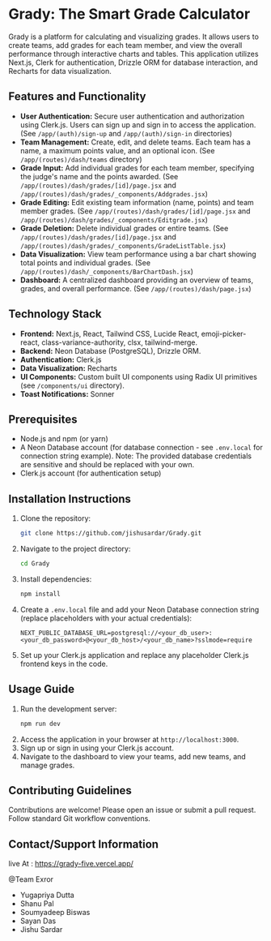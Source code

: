 # Grady: The Smart Grade Calculator

Grady is a platform for calculating and visualizing grades.  It allows users to create teams, add grades for each team member, and view the overall performance through interactive charts and tables.  This application utilizes Next.js, Clerk for authentication, Drizzle ORM for database interaction, and Recharts for data visualization.

## Features and Functionality

* **User Authentication:** Secure user authentication and authorization using Clerk.js.  Users can sign up and sign in to access the application. (See `/app/(auth)/sign-up` and `/app/(auth)/sign-in` directories)
* **Team Management:** Create, edit, and delete teams.  Each team has a name, a maximum points value, and an optional icon. (See `/app/(routes)/dash/teams` directory)
* **Grade Input:** Add individual grades for each team member, specifying the judge's name and the points awarded. (See `/app/(routes)/dash/grades/[id]/page.jsx` and `/app/(routes)/dash/grades/_components/Addgrades.jsx`)
* **Grade Editing:** Edit existing team information (name, points) and team member grades.  (See `/app/(routes)/dash/grades/[id]/page.jsx` and `/app/(routes)/dash/grades/_components/Editgrade.jsx`)
* **Grade Deletion:** Delete individual grades or entire teams. (See `/app/(routes)/dash/grades/[id]/page.jsx` and `/app/(routes)/dash/grades/_components/GradeListTable.jsx`)
* **Data Visualization:** View team performance using a bar chart showing total points and individual grades. (See `/app/(routes)/dash/_components/BarChartDash.jsx`)
* **Dashboard:** A centralized dashboard providing an overview of teams, grades, and overall performance. (See `/app/(routes)/dash/page.jsx`)


## Technology Stack

* **Frontend:** Next.js, React, Tailwind CSS, Lucide React, emoji-picker-react, class-variance-authority, clsx, tailwind-merge.
* **Backend:** Neon Database (PostgreSQL), Drizzle ORM.
* **Authentication:** Clerk.js
* **Data Visualization:** Recharts
* **UI Components:**  Custom built UI components using Radix UI primitives (see `/components/ui` directory).
* **Toast Notifications:** Sonner


## Prerequisites

* Node.js and npm (or yarn)
* A Neon Database account (for database connection - see `.env.local` for connection string example).  Note:  The provided database credentials are sensitive and should be replaced with your own.
* Clerk.js account (for authentication setup)


## Installation Instructions

1. Clone the repository:
   ```bash
   git clone https://github.com/jishusardar/Grady.git
   ```
2. Navigate to the project directory:
   ```bash
   cd Grady
   ```
3. Install dependencies:
   ```bash
   npm install
   ```
4. Create a `.env.local` file and add your Neon Database connection string (replace placeholders with your actual credentials):
   ```
   NEXT_PUBLIC_DATABASE_URL=postgresql://<your_db_user>:<your_db_password>@<your_db_host>/<your_db_name>?sslmode=require
   ```
5. Set up your Clerk.js application and replace any placeholder Clerk.js frontend keys in the code.

## Usage Guide

1. Run the development server:
   ```bash
   npm run dev
   ```
2. Access the application in your browser at `http://localhost:3000`.
3. Sign up or sign in using your Clerk.js account.
4. Navigate to the dashboard to view your teams, add new teams, and manage grades.



## Contributing Guidelines

Contributions are welcome! Please open an issue or submit a pull request.  Follow standard Git workflow conventions.


## Contact/Support Information

live At : https://grady-five.vercel.app/

@Team Exror
- Yugapriya Dutta
- Shanu Pal
- Soumyadeep Biswas
- Sayan Das
- Jishu Sardar
